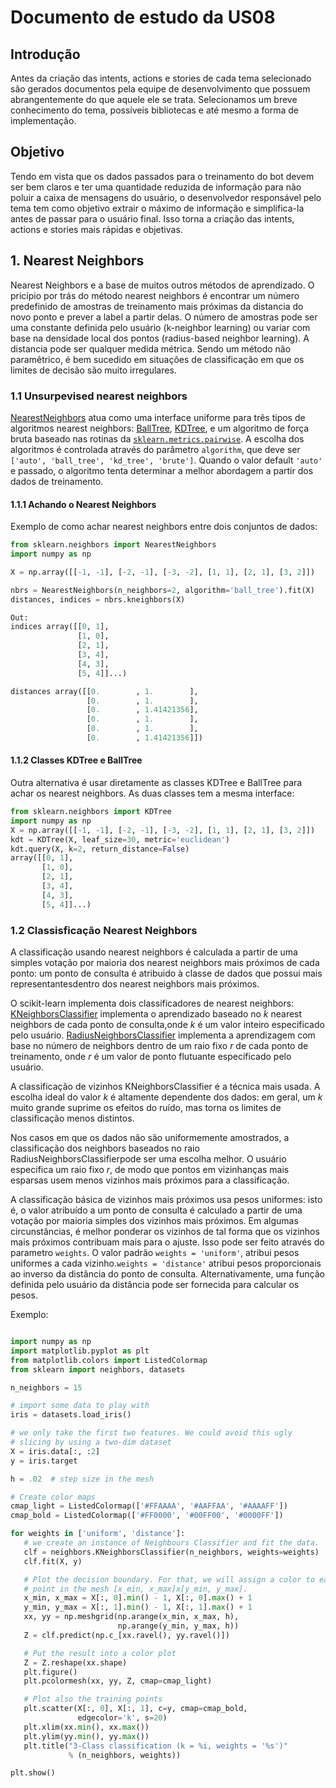 # Documento de estudo da US08

## Introdução

Antes da criação das intents, actions e stories de cada tema selecionado são gerados documentos pela equipe de desenvolvimento que possuem abrangentemente do que aquele ele se trata. Selecionamos um breve conhecimento do tema, possíveis bibliotecas e até mesmo a forma de implementação. 

## Objetivo

Tendo em vista que os dados passados para o treinamento do bot devem ser bem claros e ter uma quantidade reduzida de informação para não poluir a caixa de mensagens do usuário, o desenvolvedor responsável pelo tema tem como objetivo extrair o máximo de informação e simplifica-la antes de passar para o usuário final. Isso torna a criação das intents, actions e stories mais rápidas e objetivas.


## 1. Nearest Neighbors

Nearest Neighbors e a base de muitos outros métodos de aprendizado. O pricípio por trás do método nearest neighbors é encontrar um número predefinido de amostras de treinamento mais próximas da distancia do novo ponto e prever a label a partir delas. O número de amostras pode ser uma constante definida pelo usuário (k-neighbor learning) ou variar com base na densidade local dos pontos (radius-based neighbor learning). A distancia pode ser qualquer medida métrica. Sendo um método não paramêtrico, é bem sucedido em situações de classificação em que os limites de decisão são muito irregulares.

### 1.1 Unsurpevised nearest neighbors

<a href=https://scikit-learn.org/stable/modules/generated/sklearn.neighbors.NearestNeighbors.html#sklearn.neighbors.NearestNeighbors>NearestNeighbors</a> atua como uma interface uniforme para três tipos de algoritmos nearest neighbors: <a href=https://scikit-learn.org/stable/modules/generated/sklearn.neighbors.BallTree.html#sklearn.neighbors.BallTree>BallTree</a>, <a href=https://scikit-learn.org/stable/modules/generated/sklearn.neighbors.KDTree.html#sklearn.neighbors.KDTree>KDTree</a>, e um algoritmo de força bruta baseado nas rotinas da <a href =https://scikit-learn.org/stable/modules/classes.html#module-sklearn.metrics.pairwise>`sklearn.metrics.pairwise`</a>. A escolha dos algoritmos é controlada através do parâmetro `algorithm`, que deve ser `['auto', 'ball_tree', 'kd_tree', 'brute']`. Quando o valor default `'auto'` e passado, o algoritmo tenta determinar a melhor abordagem a partir dos dados de treinamento.

#### 1.1.1 Achando o Nearest Neighbors

Exemplo de como achar nearest neighbors entre dois conjuntos de dados:

```python
from sklearn.neighbors import NearestNeighbors
import numpy as np

X = np.array([[-1, -1], [-2, -1], [-3, -2], [1, 1], [2, 1], [3, 2]])

nbrs = NearestNeighbors(n_neighbors=2, algorithm='ball_tree').fit(X)
distances, indices = nbrs.kneighbors(X)

Out:
indices array([[0, 1],
               [1, 0],
               [2, 1],
               [3, 4],
               [4, 3],
               [5, 4]]...)

distances array([[0.        , 1.        ],
                 [0.        , 1.        ],
                 [0.        , 1.41421356],
                 [0.        , 1.        ],
                 [0.        , 1.        ],
                 [0.        , 1.41421356]])

```
#### 1.1.2 Classes KDTree e BallTree

Outra alternativa é usar diretamente as classes KDTree e BallTree para achar os nearest neighbors. As duas classes tem a mesma interface:

```python
from sklearn.neighbors import KDTree
import numpy as np
X = np.array([[-1, -1], [-2, -1], [-3, -2], [1, 1], [2, 1], [3, 2]])
kdt = KDTree(X, leaf_size=30, metric='euclidean')
kdt.query(X, k=2, return_distance=False)          
array([[0, 1],
       [1, 0],
       [2, 1],
       [3, 4],
       [4, 3],
       [5, 4]]...)
```

### 1.2 Classisficação Nearest Neighbors

A classificação usando nearest neighbors é calculada a partir de uma simples votação por maioria dos nearest neighbors mais próximos de cada ponto: um ponto de consulta é atribuido à classe de dados que possui mais representantesdentro dos nearest neighbors mais próximos.

O scikit-learn implementa dois classificadores de nearest neighbors: <a href=https://scikit-learn.org/stable/modules/generated/sklearn.neighbors.KNeighborsClassifier.html#sklearn.neighbors.KNeighborsClassifier>KNeighborsClassifier</a> implementa o aprendizado baseado no *k* nearest neighbors de cada ponto de consulta,onde *k* é um valor inteiro especificado pelo usuário. <a href=https://scikit-learn.org/stable/modules/generated/sklearn.neighbors.RadiusNeighborsClassifier.html#sklearn.neighbors.RadiusNeighborsClassifier>RadiusNeighborsClassifier</a> implementa a aprendizagem com base no número de neighbors dentro de um raio fixo *r* de cada ponto de treinamento, onde *r* é um valor de ponto flutuante especificado pelo usuário.

 A classificação de vizinhos KNeighborsClassifier é a técnica mais usada. A escolha ideal do valor *k* é altamente dependente dos dados: em geral, um *k* muito grande suprime os efeitos do ruído, mas torna os limites de classificação menos distintos.

 Nos casos em que os dados não são uniformemente amostrados, a classificação dos neighbors baseados no raio RadiusNeighborsClassifierpode ser uma escolha melhor. O usuário especifica um raio fixo *r*, de modo que pontos em vizinhanças mais esparsas usem menos vizinhos mais próximos para a classificação.

 A classificação básica de vizinhos mais próximos usa pesos uniformes: isto é, o valor atribuído a um ponto de consulta é calculado a partir de uma votação por maioria simples dos vizinhos mais próximos. Em algumas circunstâncias, é melhor ponderar os vizinhos de tal forma que os vizinhos mais próximos contribuam mais para o ajuste. Isso pode ser feito através do parametro `weights`. O valor padrão `weights = 'uniform'`, atribui pesos uniformes a cada vizinho.`weights = 'distance'` atribui pesos proporcionais ao inverso da distância do ponto de consulta. Alternativamente, uma função definida pelo usuário da distância pode ser fornecida para calcular os pesos.

 Exemplo:

 ```python

import numpy as np
import matplotlib.pyplot as plt
from matplotlib.colors import ListedColormap
from sklearn import neighbors, datasets

n_neighbors = 15

# import some data to play with
iris = datasets.load_iris()

# we only take the first two features. We could avoid this ugly
# slicing by using a two-dim dataset
X = iris.data[:, :2]
y = iris.target

h = .02  # step size in the mesh

# Create color maps
cmap_light = ListedColormap(['#FFAAAA', '#AAFFAA', '#AAAAFF'])
cmap_bold = ListedColormap(['#FF0000', '#00FF00', '#0000FF'])

for weights in ['uniform', 'distance']:
    # we create an instance of Neighbours Classifier and fit the data.
    clf = neighbors.KNeighborsClassifier(n_neighbors, weights=weights)
    clf.fit(X, y)

    # Plot the decision boundary. For that, we will assign a color to each
    # point in the mesh [x_min, x_max]x[y_min, y_max].
    x_min, x_max = X[:, 0].min() - 1, X[:, 0].max() + 1
    y_min, y_max = X[:, 1].min() - 1, X[:, 1].max() + 1
    xx, yy = np.meshgrid(np.arange(x_min, x_max, h),
                         np.arange(y_min, y_max, h))
    Z = clf.predict(np.c_[xx.ravel(), yy.ravel()])

    # Put the result into a color plot
    Z = Z.reshape(xx.shape)
    plt.figure()
    plt.pcolormesh(xx, yy, Z, cmap=cmap_light)

    # Plot also the training points
    plt.scatter(X[:, 0], X[:, 1], c=y, cmap=cmap_bold,
                edgecolor='k', s=20)
    plt.xlim(xx.min(), xx.max())
    plt.ylim(yy.min(), yy.max())
    plt.title("3-Class classification (k = %i, weights = '%s')"
              % (n_neighbors, weights))

plt.show()
 ```